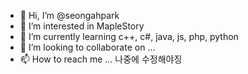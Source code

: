 - 👋 Hi, I’m @seongahpark
- 👀 I’m interested in MapleStory
- 🌱 I’m currently learning c++, c#, java, js, php, python
- 💞️ I’m looking to collaborate on ...
- 📫 How to reach me ...
나중에 수정해야징
<!---
seongahpark/seongahpark is a ✨ special ✨ repository because its `README.md` (this file) appears on your GitHub profile.
You can click the Preview link to take a look at your changes.
--->
